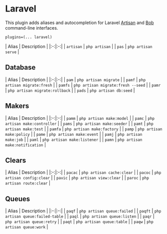 # Laravel

This plugin adds aliases and autocompletion for Laravel [Artisan](https://laravel.com/docs/artisan)
and [Bob](http://daylerees.github.io/laravel-bob/) command-line interfaces.

```
plugins=(... laravel)
```

| Alias | Description | |:-:|:-:| | `artisan`  | `php artisan`  | | `pas`  | `php artisan serve` |

## Database

| Alias | Description | |:-:|:-:| | `pam`  |  `php artisan migrate` | | `pamf`  |  `php artisan migrate:fresh` |
| `pamfs`  |  `php artisan migrate:fresh --seed` | | `pamr`  |  `php artisan migrate:rollback` | | `pads`
|  `php artisan db:seed` |

## Makers

| Alias | Description | |:-:|:-:| | `pamm`  |  `php artisan make:model` | | `pamc`  |  `php artisan make:controller` |
| `pams`  |  `php artisan make:seeder` | | `pamt`  |  `php artisan make:test` | | `pamfa`  |  `php artisan make:factory`
| | `pamp`  |  `php artisan make:policy` | | `pame`  |  `php artisan make:event` | | `pamj`  |  `php artisan make:job` |
| `paml`  |  `php artisan make:listener` | | `pamn`  |  `php artisan make:notification` |

## Clears

| Alias | Description | |:-:|:-:| | `pacac`  |  `php artisan cache:clear` | | `pacoc`  |  `php artisan config:clear` |
| `pavic`  |  `php artisan view:clear` | | `paroc`  |  `php artisan route:clear` |

## Queues

| Alias | Description | |:-:|:-:| | `paqf`  |  `php artisan queue:failed` | | `paqft`
|  `php artisan queue:failed-table` | | `paql`  |  `php artisan queue:listen` | | `paqr`  |  `php artisan queue:retry` |
| `paqt`  |  `php artisan queue:table` | | `paqw`  |  `php artisan queue:work` |
